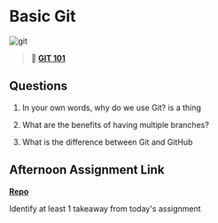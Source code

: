 # Basic Git

![git](https://git-scm.com/images/branching-illustration@2x.png)

> **📖 [GIT 101](https://codeworksacademy.com/fs-student-guide/resources/wk1/01-GIT)**

## Questions

1. In your own words, why do we use Git?
is a thing

2. What are the benefits of having multiple branches?

3. What is the difference between Git and GitHub

## Afternoon Assignment Link

**[Repo](https://github.com/zburkard/<ASSIGNMENT_REPO>)**

Identify at least 1 takeaway from today's assignment
